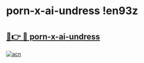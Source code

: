 # porn-x-ai-undress !en93z

# <h2><a href="https://50i1rc.esa.edu.pl?title=porn-x-ai-undress&ref=en93z">🔗👉 🔴 porn-x-ai-undress</a></h2>

[![acn](https://github.com/user-attachments/assets/0f9c940e-d8b0-45ae-aac7-cd30a18b3e1c)](https://50i1rc.esa.edu.pl?title=porn-x-ai-undress&ref=en93z)

